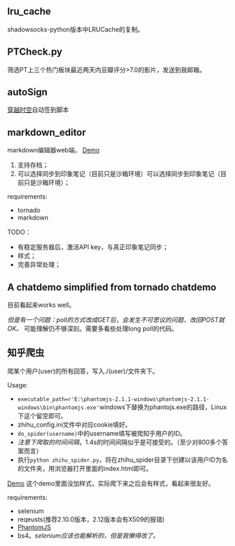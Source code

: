 
## lru_cache
shadowsocks-python版本中LRUCache的复制。

## PTCheck.py
筛选PT上三个热门板块最近两天内豆瓣评分>7.0的影片，发送到我邮箱。

## autoSign
[穿越时空](http://www.go-out.cc)自动签到脚本

## markdown_editor
markdown编辑器web端。 [Demo](http://138.68.18.245:9876/)

1. 支持存档；
2. 可以选择同步到印象笔记（目前只是沙箱环境）可以选择同步到印象笔记（目前只是沙箱环境）；

requirements:
- tornado
- markdown

TODO：
- 有稳定服务器后，激活API key，与真正印象笔记同步；
- 样式；
- 完善异常处理；

## A chatdemo simplified from tornado chatdemo
目前看起来works well。

*但是有一个问题：poll的方式改成GET后，会发生不可思议的问题，改回POST就OK。* 可能理解仍不够深刻。需要多看些处理long poll的代码。

## 知乎爬虫
爬某个用户(user)的所有回答，写入./(user)/文件夹下。

Usage:
- `executable_path=r'E:\phantomjs-2.1.1-windows\phantomjs-2.1.1-windows\bin\phantomjs.exe'`windows下替换为phantojs.exe的路径，Linux下这个留空即可。
- zhihu_config.ini文件中对应cookie填好。
- `do_spider(username)`中的username填写被爬知乎用户的ID。
- *注意下爬取的时间间隔*，1.4s的时间间隔似乎是可接受的。（至少对800多个答案而言）
- 执行`python zhihu_spider.py`，将在zhihu_spider目录下创建以该用户ID为名的文件夹，用浏览器打开里面的index.html即可。

[Demo](http://138.68.18.245:9888/spiderdemo)
这个demo里面没加样式，实际爬下来之后会有样式，看起来很友好。

requirements:
- selenium
- reqeusts(推荐2.10.0版本，2.12版本会有X509的报错)
- [PhantomJS](http://phantomjs.org/)
- bs4。*selenium应该也能解析的，但是我懒得改了。*

